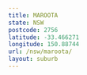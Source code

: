 ```yaml
---
title: MAROOTA
state: NSW
postcode: 2756
latitude: -33.466271
longitude: 150.88744
url: /nsw/maroota/
layout: suburb
---
```

